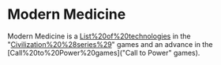 # Modern Medicine

Modern Medicine is a [List%20of%20technologies](technology) in the "[Civilization%20%28series%29](Civilization)" games and an advance in the [Call%20to%20Power%20games]("Call to Power" games).